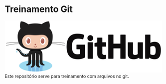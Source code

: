 # Treinamento Git

![Inserindo imagem](./git.png)
Este repositório serve para treinamento com arquivos no git.